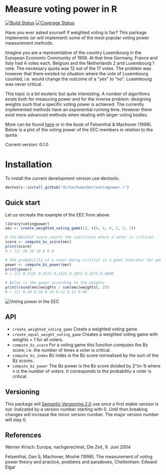 # Measure voting power in R
[![Build Status](https://travis-ci.org/dirkschumacher/votingpower.r.png?branch=master)](https://travis-ci.org/dirkschumacher/votingpower.r)
[![Coverage Status](https://coveralls.io/repos/dirkschumacher/votingpower.r/badge.svg?branch=master)](https://coveralls.io/r/dirkschumacher/votingpower.r?branch=master)

Have you ever asked yourself if weighted voting is fair? This package implements (or will implement) some of the most popular voting power measurement methods. 

Imagine you are a representative of the country Luxembourg in the European Economic Community of 1958. At that time Germany, France and Italy had 4 votes each, Belgium and the Netherlands 2 and Luxembourg 1 vote. The necessary quota was 12 out of the 17 votes. The problem was however that there existed no situation where the vote of Luxembourg counted, i.e. would change the outcome of a "yes" to "no". Luxembourg was never critical.

This topic is a bit esoteric but quite interesting. A number of algorithms exists both for measuring power and for the inverse problem: designing weights such that a specific voting power is achieved. The currently implemented methods have an exponential running time. However there exist more advanced methods when dealing with larger voting bodies.

More can be found [here](https://en.wikipedia.org/wiki/Banzhaf_power_index) or in the book of Felsenthal & Machover (1998). Below is a plot of the voting power of the EEC members in relation to the quota.

Current version: 0.1.0

# Installation

To install the current development version use devtools:

```R 
devtools::install_github("dirkschumacher/votingpower.r")
```

## Quick start
Let us recreate the example of the EEC from above.

```R
library(votingpower)
eec <- create_weighted_voting_game(12, c(4, 4, 4, 2, 2, 1))

# the Banzhaf score counts the coalitions where a voter is critical.
score <- compute_bz_score(eec)
print(score) 
# > [1] 10 10 10 6 6 0

# The probability of a voter being critical is a good indicator for power - the Bz power measure.
power <- compute_bz_power(eec)
print(power) 
# > [1] 0.3125 0.3125 0.3125 0.1875 0.1875 0.0000

# Below is the power according to the weights
print(round(eec$weights / sum(eec$weights), 2))
# > [1] 0.24 0.24 0.24 0.12 0.12 0.06
```
![Voting power in the EEC](https://raw.githubusercontent.com/dirkschumacher/dirkschumacher.github.io/master/images/votingpower_eec.png)

## API
* `create_weighted_voting_game` Create a weighted voting game.
* `create_equal_weight_voting_game` Creates a weighted voting game with weights = 1 for all voters.
* `compute_bz_score` For a voting game this function computes the Bz score; i.e. the number of times a voter is critical. 
* `compute_bz_index` Bz index is the Bz score normalised by the sum of the Bz scores.
* `compute_bz_power` The Bz power is the Bz score divided by 2^(n-1) where n is the number of voters. It corresponds to the probability a voter is critical.

## Versioning
This package will [Semantic Versioning 2.0](http://semver.org/) use once a first stable version is out. Indicated by a version number starting with 0. Until then breaking changes will increase the minor version number. The major version number will stay 0.

## References
Werner Kirsch: Europa, nachgerechnet, Die Zeit, 9. Juni 2004

Felsenthal, Dan S; Machover, Moshé (1998), The measurement of voting power theory and practice, problems and paradoxes, Cheltenham: Edward Elgar
 
